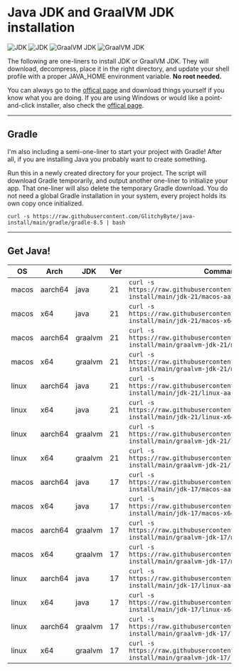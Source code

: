 # Java JDK and GraalVM JDK installation

![JDK](https://img.shields.io/badge/JDK-21-orange) ![JDK](https://img.shields.io/badge/JDK-17-orange) ![GraalVM JDK](https://img.shields.io/badge/GraalVM_JDK-21-orange) ![GraalVM JDK](https://img.shields.io/badge/GraalVM_JDK-17-orange)

The following are one-liners to install JDK or GraalVM JDK. They will download, decompress, place it in the right directory, and update your shell profile with a proper JAVA_HOME environment variable. **No root needed.**

You can always go to the [offical page](https://www.oracle.com/java/technologies/downloads/) and download things yourself if you know what you are doing. If you are using Windows or would like a point-and-click installer, also check the [offical page](https://www.oracle.com/java/technologies/downloads/).

---
## Gradle

I'm also including a semi-one-liner to start your project with Gradle! After all, if you are installing Java you probably want to create something.

Run this in a newly created directory for your project. The script will download Gradle temporarily, and output another one-liner to initialize your app. That one-liner will also delete the temporary Gradle download. You do not need a global Gradle installation in your system, every project holds its own copy once initialized.

    curl -s https://raw.githubusercontent.com/GlitchyByte/java-install/main/gradle/gradle-8.5 | bash

---
## Get Java!

| OS | Arch | JDK | Ver | Command |
|----|--------------|-----|---------|---------|
| macos | aarch64 | java | 21 | `curl -s https://raw.githubusercontent.com/GlitchyByte/java-install/main/jdk-21/macos-aarch64 \| zsh` |
| macos | x64 | java | 21 | `curl -s https://raw.githubusercontent.com/GlitchyByte/java-install/main/jdk-21/macos-x64 \| zsh` |
| macos | aarch64 | graalvm | 21 | `curl -s https://raw.githubusercontent.com/GlitchyByte/java-install/main/graalvm-jdk-21/macos-aarch64 \| zsh` |
| macos | x64 | graalvm | 21 | `curl -s https://raw.githubusercontent.com/GlitchyByte/java-install/main/graalvm-jdk-21/macos-x64 \| zsh` |
| linux | aarch64 | java | 21 | `curl -s https://raw.githubusercontent.com/GlitchyByte/java-install/main/jdk-21/linux-aarch64 \| bash` |
| linux | x64 | java | 21 | `curl -s https://raw.githubusercontent.com/GlitchyByte/java-install/main/jdk-21/linux-x64 \| bash` |
| linux | aarch64 | graalvm | 21 | `curl -s https://raw.githubusercontent.com/GlitchyByte/java-install/main/graalvm-jdk-21/linux-aarch64 \| bash` |
| linux | x64 | graalvm | 21 | `curl -s https://raw.githubusercontent.com/GlitchyByte/java-install/main/graalvm-jdk-21/linux-x64 \| bash` |
| macos | aarch64 | java | 17 | `curl -s https://raw.githubusercontent.com/GlitchyByte/java-install/main/jdk-17/macos-aarch64 \| zsh` |
| macos | x64 | java | 17 | `curl -s https://raw.githubusercontent.com/GlitchyByte/java-install/main/jdk-17/macos-x64 \| zsh` |
| macos | aarch64 | graalvm | 17 | `curl -s https://raw.githubusercontent.com/GlitchyByte/java-install/main/graalvm-jdk-17/macos-aarch64 \| zsh` |
| macos | x64 | graalvm | 17 | `curl -s https://raw.githubusercontent.com/GlitchyByte/java-install/main/graalvm-jdk-17/macos-x64 \| zsh` |
| linux | aarch64 | java | 17 | `curl -s https://raw.githubusercontent.com/GlitchyByte/java-install/main/jdk-17/linux-aarch64 \| bash` |
| linux | x64 | java | 17 | `curl -s https://raw.githubusercontent.com/GlitchyByte/java-install/main/jdk-17/linux-x64 \| bash` |
| linux | aarch64 | graalvm | 17 | `curl -s https://raw.githubusercontent.com/GlitchyByte/java-install/main/graalvm-jdk-17/linux-aarch64 \| bash` |
| linux | x64 | graalvm | 17 | `curl -s https://raw.githubusercontent.com/GlitchyByte/java-install/main/graalvm-jdk-17/linux-x64 \| bash` |
